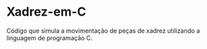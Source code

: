 # Xadrez-em-C
Código que simula a movimentação de peças de xadrez utilizando a linguagem de programação C.
